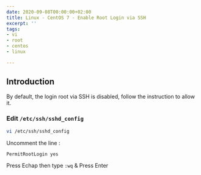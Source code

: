 ```yaml
---
date: 2020-09-08T00:00:00+02:00
title: Linux - CentOS 7 - Enable Root Login via SSH
excerpt: ''
tags:
- vi
- root
- centos
- linux

---
```

## Introduction

By default, the login root via SSH is disabled, follow the instruction to allow it.

### Edit `/etc/ssh/sshd_config`

```zsh
vi /etc/ssh/sshd_config
```

Uncomment the line :

```
PermitRootLogin yes
```

Press Echap then type `:wq` & Press Enter